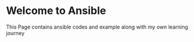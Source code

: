 # Welcome to Ansible

This Page contains ansible codes and example along with my own learning journey
